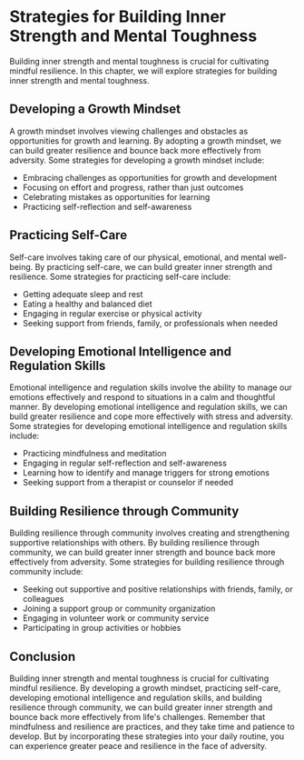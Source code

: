 Strategies for Building Inner Strength and Mental Toughness
===============================================================================================

Building inner strength and mental toughness is crucial for cultivating mindful resilience. In this chapter, we will explore strategies for building inner strength and mental toughness.

Developing a Growth Mindset
---------------------------

A growth mindset involves viewing challenges and obstacles as opportunities for growth and learning. By adopting a growth mindset, we can build greater resilience and bounce back more effectively from adversity. Some strategies for developing a growth mindset include:

* Embracing challenges as opportunities for growth and development
* Focusing on effort and progress, rather than just outcomes
* Celebrating mistakes as opportunities for learning
* Practicing self-reflection and self-awareness

Practicing Self-Care
--------------------

Self-care involves taking care of our physical, emotional, and mental well-being. By practicing self-care, we can build greater inner strength and resilience. Some strategies for practicing self-care include:

* Getting adequate sleep and rest
* Eating a healthy and balanced diet
* Engaging in regular exercise or physical activity
* Seeking support from friends, family, or professionals when needed

Developing Emotional Intelligence and Regulation Skills
-------------------------------------------------------

Emotional intelligence and regulation skills involve the ability to manage our emotions effectively and respond to situations in a calm and thoughtful manner. By developing emotional intelligence and regulation skills, we can build greater resilience and cope more effectively with stress and adversity. Some strategies for developing emotional intelligence and regulation skills include:

* Practicing mindfulness and meditation
* Engaging in regular self-reflection and self-awareness
* Learning how to identify and manage triggers for strong emotions
* Seeking support from a therapist or counselor if needed

Building Resilience through Community
-------------------------------------

Building resilience through community involves creating and strengthening supportive relationships with others. By building resilience through community, we can build greater inner strength and bounce back more effectively from adversity. Some strategies for building resilience through community include:

* Seeking out supportive and positive relationships with friends, family, or colleagues
* Joining a support group or community organization
* Engaging in volunteer work or community service
* Participating in group activities or hobbies

Conclusion
----------

Building inner strength and mental toughness is crucial for cultivating mindful resilience. By developing a growth mindset, practicing self-care, developing emotional intelligence and regulation skills, and building resilience through community, we can build greater inner strength and bounce back more effectively from life's challenges. Remember that mindfulness and resilience are practices, and they take time and patience to develop. But by incorporating these strategies into your daily routine, you can experience greater peace and resilience in the face of adversity.
